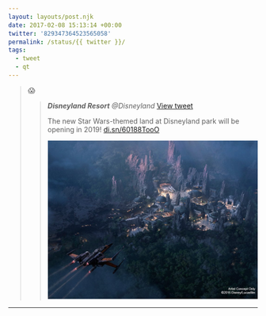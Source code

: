 ```yaml
---
layout: layouts/post.njk
date: 2017-02-08 15:13:14 +00:00
twitter: '829347364523565058'
permalink: /status/{{ twitter }}/
tags: 
  - tweet
  - qt
---
```


> 😱 
> 
> > <cite>**Disneyland Resort** @Disneyland</cite> [View tweet](https://twitter.com/disneyland/status/829099044148477952)
> > 
> > The new Star Wars-themed land at Disneyland park will be opening in 2019! [di.sn/60188TooO](http://di.sn/60188TooO)
> > 
> > ![concept art for a Star Wars themed land](/img/_qt/C4GNL7OVMAAD7Vv.jpg)

---
